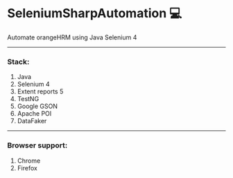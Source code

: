 # SeleniumSharpAutomation :computer:
Automate orangeHRM using Java Selenium 4

---

### Stack:
1. Java
2. Selenium 4
3. Extent reports 5
4. TestNG
5. Google GSON
6. Apache POI
7. DataFaker

---

### Browser support:

1. Chrome
2. Firefox